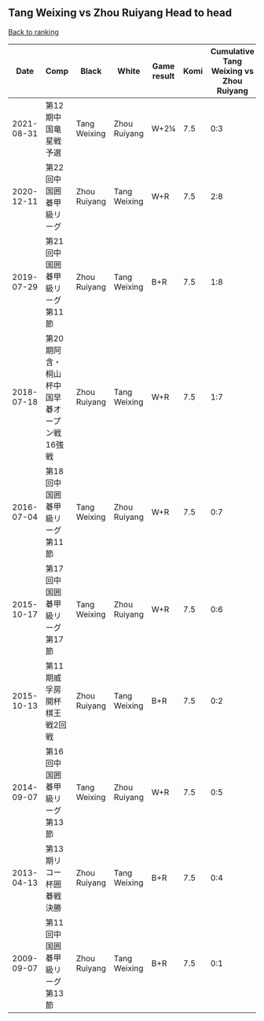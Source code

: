 ## Tang Weixing vs Zhou Ruiyang Head to head

[Back to ranking](../../index.md)




| **Date** | **Comp** | **Black** | **White** | **Game result** | **Komi** | **Cumulative Tang Weixing vs Zhou Ruiyang** | **Tang Weixing streak** | **Zhou Ruiyang streak** | 
| --- | --- | --- | --- | --- | --- | --- | --- | --- |
| 2021-08-31 | 第12期中国竜星戦予選 | Tang Weixing | Zhou Ruiyang | W+2¼ | 7.5 | 0:3 | 0 | 3 | 
| 2020-12-11 | 第22回中国囲碁甲級リーグ | Zhou Ruiyang | Tang Weixing | W+R | 7.5 | 2:8 | 1 | 0 | 
| 2019-07-29 | 第21回中国囲碁甲級リーグ第11節 | Zhou Ruiyang | Tang Weixing | B+R | 7.5 | 1:8 | 0 | 1 | 
| 2018-07-18 | 第20期阿含・桐山杯中国早碁オープン戦16強戦 | Zhou Ruiyang | Tang Weixing | W+R | 7.5 | 1:7 | 1 | 0 | 
| 2016-07-04 | 第18回中国囲碁甲級リーグ第11節 | Tang Weixing | Zhou Ruiyang | W+R | 7.5 | 0:7 | 0 | 7 | 
| 2015-10-17 | 第17回中国囲碁甲級リーグ第17節 | Tang Weixing | Zhou Ruiyang | W+R | 7.5 | 0:6 | 0 | 6 | 
| 2015-10-13 | 第11期威孚房開杯棋王戦2回戦 | Zhou Ruiyang | Tang Weixing | B+R | 7.5 | 0:2 | 0 | 2 | 
| 2014-09-07 | 第16回中国囲碁甲級リーグ第13節 | Tang Weixing | Zhou Ruiyang | W+R | 7.5 | 0:5 | 0 | 5 | 
| 2013-04-13 | 第13期リコー杯囲碁戦決勝 | Zhou Ruiyang | Tang Weixing | B+R | 7.5 | 0:4 | 0 | 4 | 
| 2009-09-07 | 第11回中国囲碁甲級リーグ第13節 | Zhou Ruiyang | Tang Weixing | B+R | 7.5 | 0:1 | 0 | 1 |




